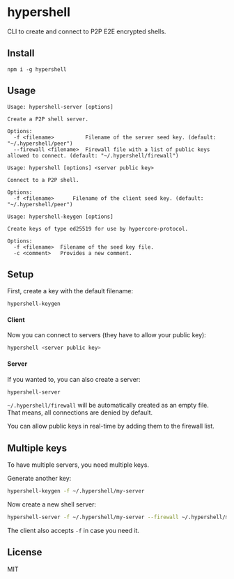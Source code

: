 # hypershell

CLI to create and connect to P2P E2E encrypted shells.

## Install
```
npm i -g hypershell
```

## Usage
```shell
Usage: hypershell-server [options]

Create a P2P shell server.

Options:
  -f <filename>          Filename of the server seed key. (default: "~/.hypershell/peer")
  --firewall <filename>  Firewall file with a list of public keys allowed to connect. (default: "~/.hypershell/firewall")
```

```shell
Usage: hypershell [options] <server public key>

Connect to a P2P shell.

Options:
  -f <filename>      Filename of the client seed key. (default: "~/.hypershell/peer")
```

```shell
Usage: hypershell-keygen [options]

Create keys of type ed25519 for use by hypercore-protocol.

Options:
  -f <filename>  Filename of the seed key file.
  -c <comment>   Provides a new comment.
```

## Setup
First, create a key with the default filename:
```bash
hypershell-keygen
```

#### Client
Now you can connect to servers (they have to allow your public key):
```bash
hypershell <server public key>
```

#### Server
If you wanted to, you can also create a server:
```bash
hypershell-server
```

`~/.hypershell/firewall` will be automatically created as an empty file.\
That means, all connections are denied by default.

You can allow public keys in real-time by adding them to the firewall list.

## Multiple keys
To have multiple servers, you need multiple keys.

Generate another key:
```bash
hypershell-keygen -f ~/.hypershell/my-server
```

Now create a new shell server:
```bash
hypershell-server -f ~/.hypershell/my-server --firewall ~/.hypershell/my-server-firewall
```

The client also accepts `-f` in case you need it.

## License
MIT
